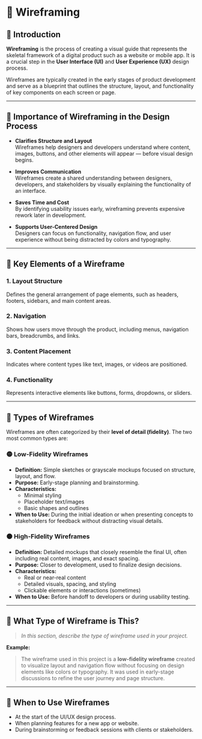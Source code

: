 # 🧩 Wireframing

## 📘 Introduction

**Wireframing** is the process of creating a visual guide that represents the skeletal framework of a digital product such as a website or mobile app. It is a crucial step in the **User Interface (UI)** and **User Experience (UX)** design process.

Wireframes are typically created in the early stages of product development and serve as a blueprint that outlines the structure, layout, and functionality of key components on each screen or page.

---

## 🎯 Importance of Wireframing in the Design Process

- **Clarifies Structure and Layout**  
  Wireframes help designers and developers understand where content, images, buttons, and other elements will appear — before visual design begins.

- **Improves Communication**  
  Wireframes create a shared understanding between designers, developers, and stakeholders by visually explaining the functionality of an interface.

- **Saves Time and Cost**  
  By identifying usability issues early, wireframing prevents expensive rework later in development.

- **Supports User-Centered Design**  
  Designers can focus on functionality, navigation flow, and user experience without being distracted by colors and typography.

---

## 🧱 Key Elements of a Wireframe

### 1. **Layout Structure**
Defines the general arrangement of page elements, such as headers, footers, sidebars, and main content areas.

### 2. **Navigation**
Shows how users move through the product, including menus, navigation bars, breadcrumbs, and links.

### 3. **Content Placement**
Indicates where content types like text, images, or videos are positioned.

### 4. **Functionality**
Represents interactive elements like buttons, forms, dropdowns, or sliders.

---

## 🧾 Types of Wireframes

Wireframes are often categorized by their **level of detail (fidelity)**. The two most common types are:

### 🟡 Low-Fidelity Wireframes
- **Definition:** Simple sketches or grayscale mockups focused on structure, layout, and flow.
- **Purpose:** Early-stage planning and brainstorming.
- **Characteristics:**
  - Minimal styling
  - Placeholder text/images
  - Basic shapes and outlines
- **When to Use:** During the initial ideation or when presenting concepts to stakeholders for feedback without distracting visual details.

### ⚫ High-Fidelity Wireframes
- **Definition:** Detailed mockups that closely resemble the final UI, often including real content, images, and exact spacing.
- **Purpose:** Closer to development, used to finalize design decisions.
- **Characteristics:**
  - Real or near-real content
  - Detailed visuals, spacing, and styling
  - Clickable elements or interactions (sometimes)
- **When to Use:** Before handoff to developers or during usability testing.

---

## 🧠 What Type of Wireframe is This?

> _In this section, describe the type of wireframe used in your project._

**Example:**
> The wireframe used in this project is a **low-fidelity wireframe** created to visualize layout and navigation flow without focusing on design elements like colors or typography. It was used in early-stage discussions to refine the user journey and page structure.

---

## 📌 When to Use Wireframes

- At the start of the UI/UX design process.
- When planning features for a new app or website.
- During brainstorming or feedback sessions with clients or stakeholders.
